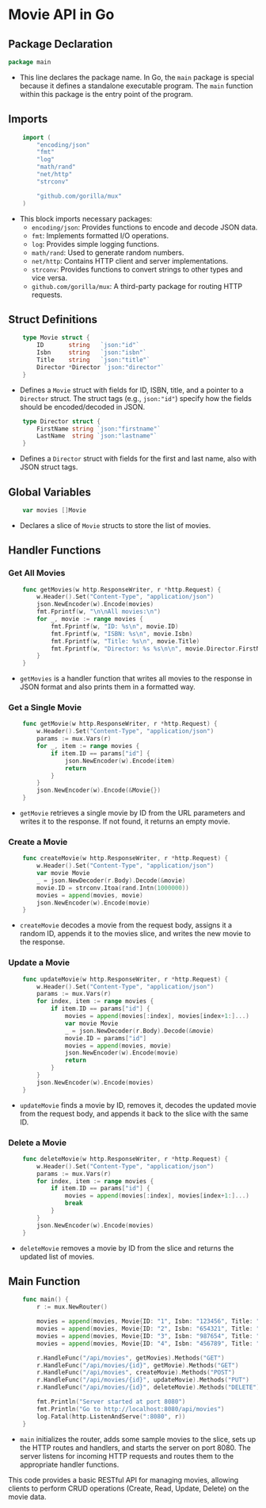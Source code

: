 # Movie API in Go

## Package Declaration

```go
package main
```

- This line declares the package name. In Go, the `main` package is special because it defines a standalone executable program. The `main` function within this package is the entry point of the program.

## Imports

```go
    import (
        "encoding/json"
        "fmt"
        "log"
        "math/rand"
        "net/http"
        "strconv"

        "github.com/gorilla/mux"
    )
```

- This block imports necessary packages:
  - `encoding/json`: Provides functions to encode and decode JSON data.
  - `fmt`: Implements formatted I/O operations.
  - `log`: Provides simple logging functions.
  - `math/rand`: Used to generate random numbers.
  - `net/http`: Contains HTTP client and server implementations.
  - `strconv`: Provides functions to convert strings to other types and vice versa.
  - `github.com/gorilla/mux`: A third-party package for routing HTTP requests.

## Struct Definitions

```go
    type Movie struct {
        ID       string   `json:"id"`
        Isbn     string   `json:"isbn"`
        Title    string   `json:"title"`
        Director *Director `json:"director"`
    }
```

- Defines a `Movie` struct with fields for ID, ISBN, title, and a pointer to a `Director` struct. The struct tags (e.g., `json:"id"`) specify how the fields should be encoded/decoded in JSON.

```go
    type Director struct {
        FirstName string `json:"firstname"`
        LastName  string `json:"lastname"`
    }
```

- Defines a `Director` struct with fields for the first and last name, also with JSON struct tags.

## Global Variables

```go
    var movies []Movie
```

- Declares a slice of `Movie` structs to store the list of movies.

## Handler Functions

### Get All Movies

```go
    func getMovies(w http.ResponseWriter, r *http.Request) {
        w.Header().Set("Content-Type", "application/json")
        json.NewEncoder(w).Encode(movies)
        fmt.Fprintf(w, "\n\nAll movies:\n")
        for _, movie := range movies {
            fmt.Fprintf(w, "ID: %s\n", movie.ID)
            fmt.Fprintf(w, "ISBN: %s\n", movie.Isbn)
            fmt.Fprintf(w, "Title: %s\n", movie.Title)
            fmt.Fprintf(w, "Director: %s %s\n\n", movie.Director.FirstName, movie.Director.LastName)
        }
    }
```

- `getMovies` is a handler function that writes all movies to the response in JSON format and also prints them in a formatted way.

### Get a Single Movie

```go
    func getMovie(w http.ResponseWriter, r *http.Request) {
        w.Header().Set("Content-Type", "application/json")
        params := mux.Vars(r)
        for _, item := range movies {
            if item.ID == params["id"] {
                json.NewEncoder(w).Encode(item)
                return
            }
        }
        json.NewEncoder(w).Encode(&Movie{})
    }
```

- `getMovie` retrieves a single movie by ID from the URL parameters and writes it to the response. If not found, it returns an empty movie.

### Create a Movie

```go
    func createMovie(w http.ResponseWriter, r *http.Request) {
        w.Header().Set("Content-Type", "application/json")
        var movie Movie
        _ = json.NewDecoder(r.Body).Decode(&movie)
        movie.ID = strconv.Itoa(rand.Intn(1000000))
        movies = append(movies, movie)
        json.NewEncoder(w).Encode(movie)
    }
```

- `createMovie` decodes a movie from the request body, assigns it a random ID, appends it to the movies slice, and writes the new movie to the response.

### Update a Movie

```go
    func updateMovie(w http.ResponseWriter, r *http.Request) {
        w.Header().Set("Content-Type", "application/json")
        params := mux.Vars(r)
        for index, item := range movies {
            if item.ID == params["id"] {
                movies = append(movies[:index], movies[index+1:]...)
                var movie Movie
                _ = json.NewDecoder(r.Body).Decode(&movie)
                movie.ID = params["id"]
                movies = append(movies, movie)
                json.NewEncoder(w).Encode(movie)
                return
            }
        }
        json.NewEncoder(w).Encode(movies)
    }
```

- `updateMovie` finds a movie by ID, removes it, decodes the updated movie from the request body, and appends it back to the slice with the same ID.

### Delete a Movie

```go
    func deleteMovie(w http.ResponseWriter, r *http.Request) {
        w.Header().Set("Content-Type", "application/json")
        params := mux.Vars(r)
        for index, item := range movies {
            if item.ID == params["id"] {
                movies = append(movies[:index], movies[index+1:]...)
                break
            }
        }
        json.NewEncoder(w).Encode(movies)
    }
```

- `deleteMovie` removes a movie by ID from the slice and returns the updated list of movies.

## Main Function

```go
    func main() {
        r := mux.NewRouter()

        movies = append(movies, Movie{ID: "1", Isbn: "123456", Title: "Spider Man", Director: &Director{FirstName: "John", LastName: "Doe"}})
        movies = append(movies, Movie{ID: "2", Isbn: "654321", Title: "Super Man", Director: &Director{FirstName: "Steve", LastName: "Smith"}})
        movies = append(movies, Movie{ID: "3", Isbn: "987654", Title: "Ant Man", Director: &Director{FirstName: "Jane", LastName: "Doe"}})
        movies = append(movies, Movie{ID: "4", Isbn: "456789", Title: "Iron Man", Director: &Director{FirstName: "Tom", LastName: "Hanks"}})

        r.HandleFunc("/api/movies", getMovies).Methods("GET")
        r.HandleFunc("/api/movies/{id}", getMovie).Methods("GET")
        r.HandleFunc("/api/movies", createMovie).Methods("POST")
        r.HandleFunc("/api/movies/{id}", updateMovie).Methods("PUT")
        r.HandleFunc("/api/movies/{id}", deleteMovie).Methods("DELETE")

        fmt.Println("Server started at port 8080")
        fmt.Println("Go to http://localhost:8080/api/movies")
        log.Fatal(http.ListenAndServe(":8080", r))
    }
```

- `main` initializes the router, adds some sample movies to the slice, sets up the HTTP routes and handlers, and starts the server on port 8080. The server listens for incoming HTTP requests and routes them to the appropriate handler functions.

This code provides a basic RESTful API for managing movies, allowing clients to perform CRUD operations (Create, Read, Update, Delete) on the movie data.

